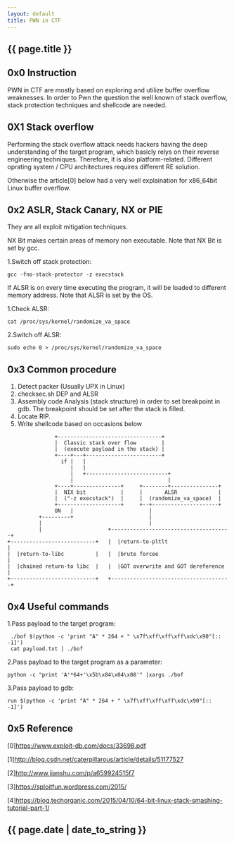 ```yaml
---
layout: default
title: PWN in CTF
---
```


<h2>{{ page.title }}</h2>


0x0 Instruction
---
  PWN in CTF are mostly based on exploring and utilize buffer overflow weaknesses. In order to Pwn the question the well known of stack overflow, stack protection techniques and shellcode are needed.

0X1 Stack overflow
---
Performing the stack overflow attack needs hackers having the deep understanding of the target program, which basicly relys on their reverse engineering techniques. Therefore, it is also platform-related. Different oprating system / CPU architectures requires different RE solution.

Otherwise the article[0] below had a very well explaination for x86_64bit Linux buffer overflow.

0x2 ASLR, Stack Canary, NX or PIE
---
They are all exploit mitigation techniques.

NX Bit makes certain areas of memory non executable. Note that NX Bit is set by gcc.

1.Switch off stack protection:

```
gcc -fno-stack-protector -z execstack
```

If ALSR is on every time executing the program, it will be loaded to different memory address. Note that ALSR is set by the OS. 

1.Check ALSR:
```
cat /proc/sys/kernel/randomize_va_space
```

2.Switch off ALSR:
```
sudo echo 0 > /proc/sys/kernel/randomize_va_space
```
    
0x3 Common procedure
---
1. Detect packer (Usually UPX in Linux)
2. checksec.sh DEP and ALSR
3. Assembly code Analysis (stack structure) in order to set breakpoint in gdb. 
   The breakpoint should be set after the stack is filled.
4. Locate RIP.
5. Write shellcode based on occasions below
```
               +---------------------------------+
               |  Classic stack over flow        |
               |  (execute payload in the stack) |
               +----+---+------------------------+
                 if |   |
                    |   |
                    |   +--------------------------+
                    |                              |
               +----+---------------+     +--------+---------------+
               |  NIX bit           |     |       ALSR             |
               |  ("-z execstack")  |     |  (randomize_va_space)  |
               +--------------------+     +--+---------------------+
               ON   |                        |
          +---------+                        |
          |                                  |
          |                     +--------------------------------------+
+---------------------------+   |  |return-to-pltlt                    |
|  |return-to-libc          |   |  |brute forcee                       |
|  |chained return-to libc  |   |  |GOT overwrite and GOT dereference  |
+---------------------------+   +--------------------------------------+
```

0x4 Useful commands
---
1.Pass payload to the target program:
```
 ./bof $(python -c 'print "A" * 264 + " \x7f\xff\xff\xff\xdc\x90"[:: -1]')
 cat payload.txt | ./bof
```
2.Pass payload to the target program as a parameter:
```
python -c "print 'A'*64+'\x5b\x84\x04\x08'" |xargs ./bof
```
3.Pass payload to gdb:
```
run $(python -c 'print "A" * 264 + " \x7f\xff\xff\xff\xdc\x90"[:: -1]')
```

0x5 Reference
---
[0]https://www.exploit-db.com/docs/33698.pdf

[1]http://blog.csdn.net/caterpillarous/article/details/51177527

[2]http://www.jianshu.com/p/a659924515f7

[3]https://sploitfun.wordpress.com/2015/

[4]https://blog.techorganic.com/2015/04/10/64-bit-linux-stack-smashing-tutorial-part-1/

<h2>{{ page.date | date_to_string }}</h2>
